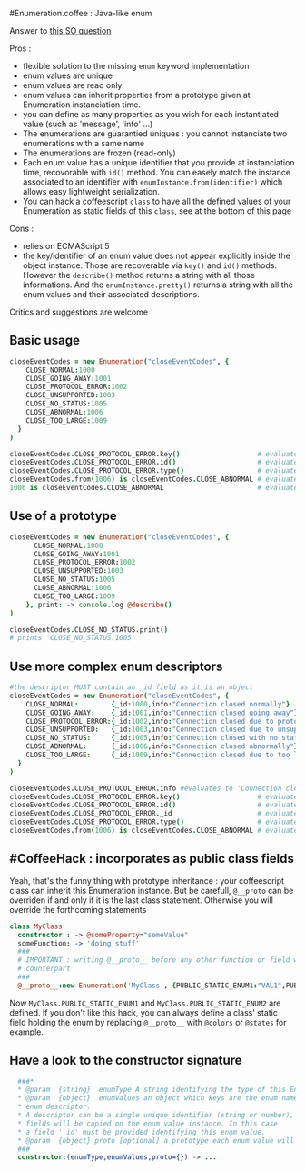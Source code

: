 
#Enumeration.coffee : Java-like enum

Answer to [this SO question](http://stackoverflow.com/questions/9369780/coffeescript-and-enum-values)  

Pros : 
* flexible solution to the missing `enum` keyword implementation
* enum values are unique
* enum values are read only
* enum values can inherit properties from a prototype given at Enumeration instanciation time. 
* you can define as many properties as you wish for each instantiated value (such as 'message', 'info' ...)
* The enumerations are guarantied uniques : you cannot instanciate two enumerations with a same name
* The enumerations are frozen (read-only)
* Each enum value has a unique identifier that you provide at instanciation time, recovorable with `id()` method. You can easely match the instance associated to an identifier with `enumInstance.from(identifier)` which allows easy lightweight serialization.
* You can hack a coffeescript `class` to have all the defined values of your Enumeration as static fields of this `class`, see at the bottom of this page

Cons :
* relies on ECMAScript 5 
* the key/identifier of an enum value does not appear explicitly inside the object instance. Those are recoverable via `key()` and `id()` methods. However the `describe()` method returns a string with all those informations. And the `enumInstance.pretty()` returns a string with all the enum values and their associated descriptions.

Critics and suggestions are welcome

## Basic usage

```coffeescript
closeEventCodes = new Enumeration("closeEventCodes", {
    CLOSE_NORMAL:1000
    CLOSE_GOING_AWAY:1001
    CLOSE_PROTOCOL_ERROR:1002
    CLOSE_UNSUPPORTED:1003
    CLOSE_NO_STATUS:1005
    CLOSE_ABNORMAL:1006
    CLOSE_TOO_LARGE:1009
  }
)
```
```coffeescript
closeEventCodes.CLOSE_PROTOCOL_ERROR.key()                   # evaluates to 'CLOSE_PROTOCOL_ERROR'  
closeEventCodes.CLOSE_PROTOCOL_ERROR.id()                    # evaluates to 1002  
closeEventCodes.CLOSE_PROTOCOL_ERROR.type()                  # evaluates to 'closeEventCodes'  
closeEventCodes.from(1006) is closeEventCodes.CLOSE_ABNORMAL # evaluates to true
1006 is closeEventCodes.CLOSE_ABNORMAL                       # evaluates to false
```

## Use of a prototype

```coffeescript
closeEventCodes = new Enumeration("closeEventCodes", {
      CLOSE_NORMAL:1000
      CLOSE_GOING_AWAY:1001
      CLOSE_PROTOCOL_ERROR:1002
      CLOSE_UNSUPPORTED:1003
      CLOSE_NO_STATUS:1005
      CLOSE_ABNORMAL:1006
      CLOSE_TOO_LARGE:1009
    }, print: -> console.log @describe()
)
```
```coffeescript
closeEventCodes.CLOSE_NO_STATUS.print() 
# prints 'CLOSE_NO_STATUS:1005'
```
## Use more complex enum descriptors
```coffeescript
#the descriptor MUST contain an _id field as it is an object
closeEventCodes = new Enumeration("closeEventCodes", {
    CLOSE_NORMAL:        {_id:1000,info:"Connection closed normally"}
    CLOSE_GOING_AWAY:    {_id:1001,info:"Connection closed going away"}
    CLOSE_PROTOCOL_ERROR:{_id:1002,info:"Connection closed due to protocol error"}
    CLOSE_UNSUPPORTED:   {_id:1003,info:"Connection closed due to unsupported operation"}
    CLOSE_NO_STATUS:     {_id:1005,info:"Connection closed with no status"}
    CLOSE_ABNORMAL:      {_id:1006,info:"Connection closed abnormally"}
    CLOSE_TOO_LARGE:     {_id:1009,info:"Connection closed due to too large packet"}
  }
)
```
```coffeescript
closeEventCodes.CLOSE_PROTOCOL_ERROR.info #evaluates to 'Connection closed due to protocol error'
closeEventCodes.CLOSE_PROTOCOL_ERROR.key()                   # evaluates to 'CLOSE_PROTOCOL_ERROR'  
closeEventCodes.CLOSE_PROTOCOL_ERROR.id()                    # evaluates to 1002  
closeEventCodes.CLOSE_PROTOCOL_ERROR._id                     # evaluates to undefined 
closeEventCodes.CLOSE_PROTOCOL_ERROR.type()                  # evaluates to 'closeEventCodes'  
closeEventCodes.from(1006) is closeEventCodes.CLOSE_ABNORMAL # evaluates to true
```
## #CoffeeHack : incorporates as public class fields
Yeah, that's the funny thing with prototype inheritance : your coffeescript class can inherit this Enumeration instance. But be carefull, `@__proto` can be overriden if and only if it is the last class statement. Otherwise you will override the forthcoming statements 

```coffeescript
class MyClass
  constructor : -> @someProperty="someValue"
  someFunction: -> 'doing stuff'
  ###
  # IMPORTANT : writing @__proto__ before any other function or field will erase those, that's the hacky 
  # counterpart
  ###
  @__proto__:new Enumeration('MyClass', {PUBLIC_STATIC_ENUM1:"VAL1",PUBLIC_STATIC_ENUM2:"VAL2"})
```
Now `MyClass.PUBLIC_STATIC_ENUM1` and `MyClass.PUBLIC_STATIC_ENUM2` are defined.
If you don't like this hack, you can always define a class' static field holding the enum by replacing `@__proto__` with `@colors` or `@states` for example. 

## Have a look to the constructor signature
```coffeescript
  ###*
  * @param  {string}  enumType A string identifying the type of this Enumeration instance
  * @param  {object}  enumValues an object which keys are the enum names, and values are 
  * enum descriptor.
  * A descriptor can be a single unique identifier (string or number),  or an object whose 
  * fields will be copied on the enum value instance. In this case
  * a field '_id' must be provided identifying this enum value.
  * @param  {object} proto [optional] a prototype each enum value will inherit from
  ###
  constructor:(enumType,enumValues,proto={}) -> ...
```
